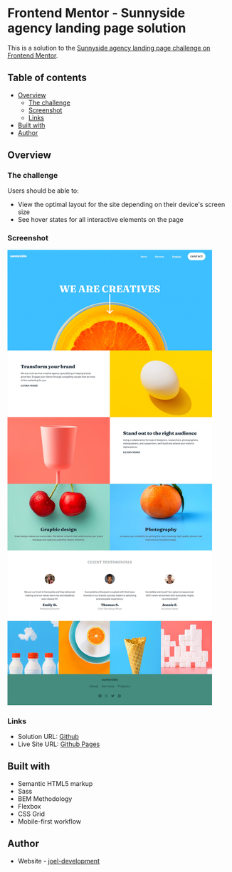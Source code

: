 # Frontend Mentor - Sunnyside agency landing page solution

This is a solution to the [Sunnyside agency landing page challenge on Frontend Mentor](https://www.frontendmentor.io/challenges/sunnyside-agency-landing-page-7yVs3B6ef).

## Table of contents

- [Overview](#overview)
  - [The challenge](#the-challenge)
  - [Screenshot](#screenshot)
  - [Links](#links)
- [Built with](#built-with)
- [Author](#author)

## Overview

### The challenge

Users should be able to:

- View the optimal layout for the site depending on their device's screen size
- See hover states for all interactive elements on the page

### Screenshot

![](./screenshots/desktop.jpg)

### Links

- Solution URL: [Github](https://github.com/joel-development/frontendmentor---challenge-8/)
- Live Site URL: [Github Pages](https://joel-development.github.io/frontendmentor---challenge-8/)

## Built with

- Semantic HTML5 markup
- Sass
- BEM Methodology
- Flexbox
- CSS Grid
- Mobile-first workflow

## Author

- Website - [joel-development](https://joel-development.github.io/)
